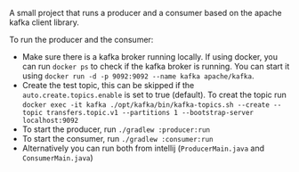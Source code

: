 A small project that runs a producer and a consumer based on the apache kafka client library.

To run the producer and the consumer:
* Make sure there is a kafka broker running locally. If using docker, you can run `docker ps` to check if the kafka broker is running. You 
can start it using `docker run -d -p 9092:9092 --name kafka apache/kafka`.
* Create the test topic, this can be skipped if the `auto.create.topics.enable` is set to true (default). To creat the topic 
run `docker exec -it kafka ./opt/kafka/bin/kafka-topics.sh --create --topic transfers.topic.v1 --partitions 1 --bootstrap-server localhost:9092`
* To start the producer, run `./gradlew :producer:run`
* To start the consumer, run `./gradlew :consumer:run`
* Alternatively you can run both from intellij (`ProducerMain.java` and `ConsumerMain.java`)